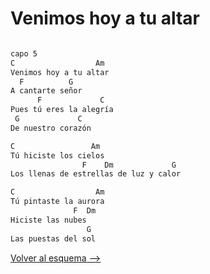 # Venimos hoy a tu altar

```bash

capo 5
C                  Am
Venimos hoy a tu altar
  F          G
A cantarte señor
      F             C
Pues tú eres la alegría
 G             C
De nuestro corazón

C                 Am
Tú hiciste los cielos
                F    Dm             G
Los llenas de estrellas de luz y calor

C                  Am
Tú pintaste la aurora
              F  Dm
Hiciste las nubes
                 G
Las puestas del sol

```

[Volver al esquema -->](../miercoles.md)
